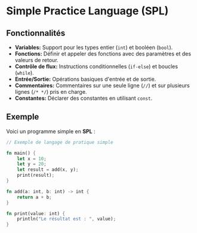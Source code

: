 # Simple Practice Language (SPL)

## Fonctionnalités

- **Variables:** Support pour les types entier (`int`) et booléen (`bool`).
- **Fonctions:** Définir et appeler des fonctions avec des paramètres et des valeurs de retour.
- **Contrôle de flux:** Instructions conditionnelles (`if-else`) et boucles (`while`).
- **Entrée/Sortie:** Opérations basiques d'entrée et de sortie.
- **Commentaires:** Commentaires sur une seule ligne (`//`) et sur plusieurs lignes (`/* */`) pris en charge.
- **Constantes:** Déclarer des constantes en utilisant `const`.

## Exemple

Voici un programme simple en **SPL** :

```rust
// Exemple de langage de pratique simple

fn main() {
    let x = 10;
    let y = 20;
    let result = add(x, y);
    print(result);
}

fn add(a: int, b: int) -> int {
    return a + b;
}

fn print(value: int) {
    println("Le résultat est : ", value);
}
